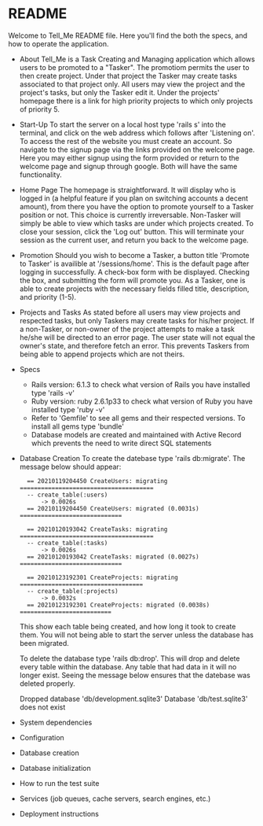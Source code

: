 # README

Welcome to Tell_Me README file. Here you'll find the both the specs, and how to operate the application.

* About 
    Tell_Me is a Task Creating and Managing application which allows users to be promoted to 
    a "Tasker". The promotiom permits the user to then create project. Under that project the Tasker may create tasks associated to that project only. All users may view the project and the project's tasks, but only the Tasker edit it. Under the projects' homepage there is a link for high priority projects to which only projects of priority 5. 

* Start-Up
    To start the server on a local host type 'rails s' into the terminal, and click on the web address which follows after 'Listening on'. To access the rest of the website you must create an account. So navigate to the signup page via the links provided on the welcome page. Here you may either signup using the form provided or return to the welcome page and signup through google. Both will have the same functionality.

* Home Page
    The homepage is straightforward. It will display who is logged in (a helpful feature if you plan on switching accounts a decent amount), from there you have the option to promote yourself to a Tasker position or not. This choice is currently irreversable. Non-Tasker will simply be able to view which tasks are under which projects created. To close your session, click the 'Log out' button. This will terminate your session as the current user, and return you back to the welcome page. 

* Promotion
    Should you wish to become a Tasker, a button title 'Promote to Tasker' is availible at '/sessions/home'. This is the default page after logging in successfully. A check-box form with be displayed. Checking the box, and submitting the form will promote you. As a Tasker, one is able to create projects with the necessary  fields filled title, description, and priority (1-5).

* Projects and Tasks
    As stated before all users may view projects and respected tasks, but only Taskers may create tasks for his/her project. If a non-Tasker, or non-owner of the project attempts to make a task he/she will be directed to an error page. The user state will not equal the owner's state, and therefore fetch an error. This prevents Taskers from being able to append projects which are not theirs. 

* Specs
    * Rails version: 6.1.3 to check what version of Rails you have installed type 'rails -v'
    * Ruby version: ruby 2.6.1p33 to check what version of Ruby you have installed type 'ruby -v'
    * Refer to 'Gemfile' to see all gems and their respected versions. To install all gems type 'bundle'
    * Database models are created and maintained with Active Record which prevents the need to write direct SQL statements


* Database Creation
    To create the datebase type 'rails db:migrate'. The message below should appear:

        == 20210119204450 CreateUsers: migrating ======================================
        -- create_table(:users)
            -> 0.0026s
        == 20210119204450 CreateUsers: migrated (0.0031s) =============================

        == 20210120193042 CreateTasks: migrating ======================================
        -- create_table(:tasks)
            -> 0.0026s
        == 20210120193042 CreateTasks: migrated (0.0027s) =============================

        == 20210123192301 CreateProjects: migrating ===================================
        -- create_table(:projects)
            -> 0.0032s
        == 20210123192301 CreateProjects: migrated (0.0038s) ==========================

    This show each table being created, and how long it took to create them. You will not being able to start 
    the server unless the database has been migrated.

    To delete the database type 'rails db:drop'. This will drop and delete every table within the database. 
    Any table that had data in it will no longer exist. 
    Seeing the message below ensures that the datebase was deleted properly.

    Dropped database 'db/development.sqlite3'
    Database 'db/test.sqlite3' does not exist 

* System dependencies

* Configuration

* Database creation

* Database initialization

* How to run the test suite

* Services (job queues, cache servers, search engines, etc.)

* Deployment instructions

